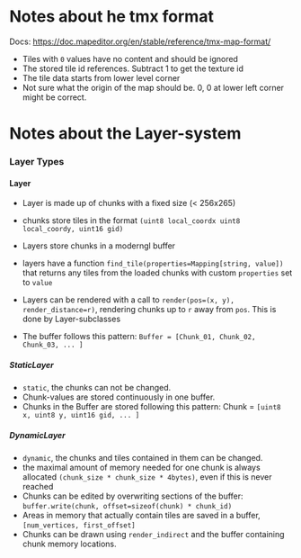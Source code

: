 
# Notes about he tmx format

Docs: https://doc.mapeditor.org/en/stable/reference/tmx-map-format/

* Tiles with `0` values have no content and should be ignored
* The stored tile id references. Subtract 1 to get the texture id
* The tile data starts from lower level corner
* Not sure what the origin of the map should be. 0, 0 at lower left corner might be correct.

# Notes about the Layer-system

### Layer Types
#### Layer
* Layer is made up of chunks with a fixed size (< 256x265)
* chunks store tiles in the format `(uint8 local_coordx uint8 local_coordy, uint16 gid)`
* Layers store chunks in a moderngl buffer


* layers have a function `find_tile(properties=Mapping[string, value])` that returns any tiles from the loaded chunks 
with custom `properties` set to `value`
* Layers can be rendered with a call to `render(pos=(x, y), render_distance=r)`, 
rendering chunks up to `r` away from `pos`. This is done by Layer-subclasses
* The buffer follows this pattern: `Buffer = [Chunk_01, Chunk_02, Chunk_03, ... ]`

##### StaticLayer
* `static`, the chunks can not be changed. 
* Chunk-values are stored continuously in one buffer.
* Chunks in the Buffer are stored following this pattern: Chunk = `[uint8 x, uint8 y, uint16 gid, ... ]`

##### DynamicLayer
* `dynamic`, the chunks and tiles contained in them can be changed. 
* the maximal amount of memory needed for one chunk is always allocated `(chunk_size * chunk_size * 4bytes)`,
even if this is never reached
* Chunks can be edited by overwriting sections of the buffer: `buffer.write(chunk, offset=sizeof(chunk) * chunk_id)`
* Areas in memory that actually contain tiles are saved in a buffer, `[num_vertices, first_offset]`
* Chunks can be drawn using `render_indirect` and the buffer containing chunk memory locations.
